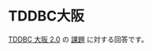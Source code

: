 # TDDBC大阪

[TDDBC 大阪 2.0](http://kokucheese.com/event/index/37298/) の [課題](http://devtesting.jp/tddbc/?TDDBC%E5%A4%A7%E9%98%AA2.0%2F%E8%AA%B2%E9%A1%8C) に対する回答です。
